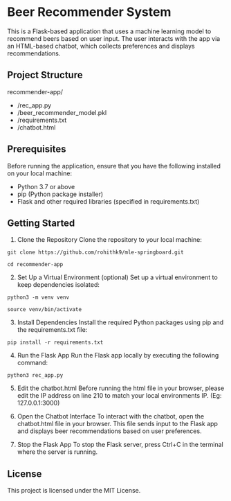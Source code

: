 # Beer Recommender System

This is a Flask-based application that uses a machine learning model to recommend beers based on user input. The user interacts with the app via an HTML-based chatbot, which collects preferences and displays recommendations.

## Project Structure

recommender-app/
  - /rec_app.py              
  - /beer_recommender_model.pkl 
  - /requirements.txt
  - /chatbot.html            

## Prerequisites
Before running the application, ensure that you have the following installed on your local machine:

 - Python 3.7 or above
 - pip (Python package installer)
 - Flask and other required libraries (specified in requirements.txt)

## Getting Started
1. Clone the Repository
  Clone the repository to your local machine:

  ```git clone https://github.com/rohithk9/mle-springboard.git```
  
  ```cd recommender-app```

2. Set Up a Virtual Environment (optional)
  Set up a virtual environment to keep dependencies isolated:

  ```python3 -m venv venv```
  
  ```source venv/bin/activate```

3. Install Dependencies
  Install the required Python packages using pip and the requirements.txt file:

  ```pip install -r requirements.txt```

4. Run the Flask App
  Run the Flask app locally by executing the following command:

  ```python3 rec_app.py```

5. Edit the chatbot.html
  Before running the html file in your browser, please edit the IP address on line 210 to match your local environments IP. (Eg: 127.0.0.1:3000)

7. Open the Chatbot Interface
  To interact with the chatbot, open the chatbot.html file in your browser. This file sends input to the Flask app and displays beer recommendations based on user preferences.

8. Stop the Flask App
  To stop the Flask server, press Ctrl+C in the terminal where the server is running.

## License
  This project is licensed under the MIT License.

